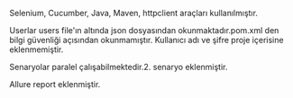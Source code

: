 Selenium, Cucumber, Java, Maven, httpclient araçları kullanılmıştır.

Userlar users file'ın altında json dosyasından okunmaktadır.pom.xml den bilgi güvenliği açısından okunmamıştır. Kullanıcı adı ve şifre proje içerisine eklenmemiştir.

Senaryolar paralel çalışabilmektedir.2. senaryo eklenmiştir.

Allure report eklenmiştir.
